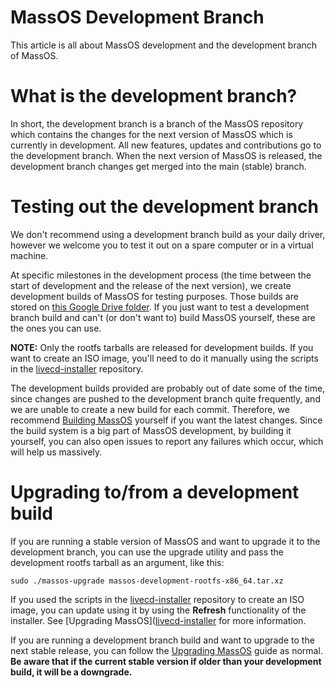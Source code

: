 # MassOS Development Branch
This article is all about MassOS development and the development branch of MassOS.
# What is the development branch?
In short, the development branch is a branch of the MassOS repository which contains the changes for the next version of MassOS which is currently in development. All new features, updates and contributions go to the development branch. When the next version of MassOS is released, the development branch changes get merged into the main (stable) branch.
# Testing out the development branch
We don't recommend using a development branch build as your daily driver, however we welcome you to test it out on a spare computer or in a virtual machine.

At specific milestones in the development process (the time between the start of development and the release of the next version), we create development builds of MassOS for testing purposes. Those builds are stored on [this Google Drive folder](https://go.thesonicmaster.net/qk9). If you just want to test a development branch build and can't (or don't want to) build MassOS yourself, these are the ones you can use.

**NOTE:** Only the rootfs tarballs are released for development builds. If you want to create an ISO image, you'll need to do it manually using the scripts in the [livecd-installer](https://github.com/MassOS-Linux/livecd-installer) repository.

The development builds provided are probably out of date some of the time, since changes are pushed to the development branch quite frequently, and we are unable to create a new build for each commit. Therefore, we recommend [Building MassOS](https://github.com/MassOS-Linux/MassOS/wiki/Building-MassOS) yourself if you want the latest changes. Since the build system is a big part of MassOS development, by building it yourself, you can also open issues to report any failures which occur, which will help us massively.
# Upgrading to/from a development build
If you are running a stable version of MassOS and want to upgrade it to the development branch, you can use the upgrade utility and pass the development rootfs tarball as an argument, like this:
```
sudo ./massos-upgrade massos-development-rootfs-x86_64.tar.xz
```
If you used the scripts in the [livecd-installer](https://github.com/MassOS-Linux/livecd-installer) repository to create an ISO image, you can update using it by using the **Refresh** functionality of the installer. See [Upgrading MassOS]([livecd-installer](https://github.com/MassOS-Linux/MassOS/wiki/Upgrading-MassOS) for more information.

If you are running a development branch build and want to upgrade to the next stable release, you can follow the [Upgrading MassOS](https://github.com/MassOS-Linux/MassOS/wiki/Upgrading-MassOS) guide as normal. **Be aware that if the current stable version if older than your development build, it will be a downgrade.**
